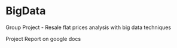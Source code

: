 # BigData
Group Project - Resale flat prices analysis with big data techniques

Project Report on google docs
